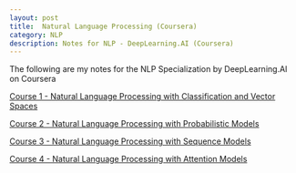 ```yaml
---
layout: post
title:  Natural Language Processing (Coursera)
category: NLP 
description: Notes for NLP - DeepLearning.AI (Coursera)
---
```



The following are my notes for the NLP Specialization by DeepLearning.AI on Coursera

<a href="
https://github.com/mmg10/mmg10.github.io/blob/master/assets/nlp/C1.pdf" target="_blank">Course 1 - Natural Language Processing with Classification and Vector Spaces</a>


<a href="
https://github.com/mmg10/mmg10.github.io/blob/master/assets/nlp/C2.pdf" target="_blank">Course 2 - Natural Language Processing with Probabilistic Models</a>


<a href="
https://github.com/mmg10/mmg10.github.io/blob/master/assets/nlp/C3.pdf" target="_blank">Course 3 - Natural Language Processing with Sequence Models</a>


<a href="
https://github.com/mmg10/mmg10.github.io/blob/master/assets/nlp/C4.pdf" target="_blank">Course 4 - Natural Language Processing with Attention Models</a>
